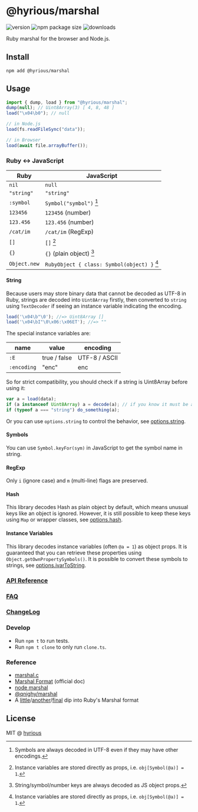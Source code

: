 # @hyrious/marshal

![version](https://img.shields.io/npm/v/%40hyrious/marshal)
![npm package size](https://img.shields.io/bundlephobia/min/%40hyrious/marshal)
![downloads](https://img.shields.io/npm/dw/%40hyrious/marshal)

Ruby marshal for the browser and Node.js.

## Install

```
npm add @hyrious/marshal
```

## Usage

```ts
import { dump, load } from "@hyrious/marshal";
dump(null); // Uint8Array(3) [ 4, 8, 48 ]
load("\x04\b0"); // null

// in Node.js
load(fs.readFileSync("data"));

// in Browser
load(await file.arrayBuffer());
```

### Ruby &harr; JavaScript

| Ruby         | JavaScript                                  |
| ------------ | ------------------------------------------- |
| `nil`        | `null`                                      |
| `"string"`   | `"string"`                                  |
| `:symbol`    | `Symbol("symbol")` [^1]                     |
| `123456`     | `123456` (number)                           |
| `123.456`    | `123.456` (number)                          |
| `/cat/im`    | `/cat/im` (RegExp)                          |
| `[]`         | `[]` [^2]                                   |
| `{}`         | `{}` (plain object) [^3]                    |
| `Object.new` | `RubyObject { class: Symbol(object) }` [^2] |

[^1]: Symbols are always decoded in UTF-8 even if they may have other encodings.
[^2]: Instance variables are stored directly as props, i.e. `obj[Symbol(@a)] = 1`.
[^3]: String/symbol/number keys are always decoded as JS object props.

#### String

Because users may store binary data that cannot be decoded as UTF-8 in Ruby,
strings are decoded into `Uint8Array` firstly, then converted to `string`
using `TextDecoder` if seeing an instance variable indicating the encoding.

```js
load('\x04\b"\0'); //=> Uint8Array []
load('\x04\bI"\0\x06:\x06ET'); //=> ""
```

The special instance variables are:

| name        | value        | encoding      |
| ----------- | ------------ | ------------- |
| `:E`        | true / false | UTF-8 / ASCII |
| `:encoding` | "enc"        | enc           |

So for strict compatibility, you should check if a string is Uint8Array before using it:

```js
var a = load(data);
if (a instanceof Uint8Array) a = decode(a); // if you know it must be a string
if (typeof a === "string") do_something(a);
```

Or you can use `options.string` to control the behavior, see [options.string](./docs/api.md#optionsstring-utf8--binary).

#### Symbols

You can use `Symbol.keyFor(sym)` in JavaScript to get the symbol name in string.

#### RegExp

Only `i` (ignore case) and `m` (multi-line) flags are preserved.

#### Hash

This library decodes Hash as plain object by default, which means unusual keys
like an object is ignored. However, it is still possible to keep these keys
using `Map` or wrapper classes, see [options.hash](./docs/api.md#optionshash-map--wrap).

#### Instance Variables

This library decodes instance variables (often `@a = 1`) as object props.
It is guaranteed that you can retrieve these properties using `Object.getOwnPropertySymbols()`.
It is possible to convert these symbols to strings, see [options.ivarToString](./docs/api.md#optionsivartostring-true--string).

### [API Reference](./docs/api.md)

### [FAQ](./docs/faq.md)

### [ChangeLog](./CHANGELOG.md)

### Develop

- Run `npm t` to run tests.
- Run `npm t clone` to only run `clone.ts`.

### Reference

- [marshal.c](https://github.com/ruby/ruby/blob/master/marshal.c)
- [Marshal Format](https://github.com/ruby/ruby/blob/master/doc/marshal.rdoc) (official doc)
- [node marshal](https://github.com/clayzermk1/node-marshal)
- [@qnighy/marshal](https://github.com/qnighy/marshal-js)
- A [little](http://jakegoulding.com/blog/2013/01/15/a-little-dip-into-rubys-marshal-format)/[another](http://jakegoulding.com/blog/2013/01/16/another-dip-into-rubys-marshal-format)/[final](http://jakegoulding.com/blog/2013/01/20/a-final-dip-into-rubys-marshal-format) dip into Ruby's Marshal format

## License

MIT @ [hyrious](https://github.com/hyrious)
